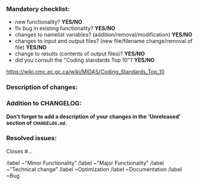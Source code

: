 ### Mandatory checklist:

<!--For each point below, choose 'YES' or 'NO' -->

* new functionality?  **YES/NO**
* fix bug in existing functionality? **YES/NO**
* changes to namelist variables? (addition/removal/modification) **YES/NO**
* changes to input and output files? (new file/filename change/removal of file) **YES/NO**
* change to results (contents of output files)? **YES/NO**
* did you consult the "Coding standards Top 10"? **YES/NO**

https://wiki.cmc.ec.gc.ca/wiki/MIDAS/Coding_Standards_Top_10

### Description of changes:

<!--The text here should describe how the change was implemented.-->
<!--Detail here the changes answered as YES in the previous section-->

### Addition to CHANGELOG:

<!--Some oneliners describing changes for the whole merge-request-->
<!--That information will be added to the 'CHANGELOG.md' file-->
<!--Put any information relevant to the user, especially non-backward compatible changes-->
<!--   * new functionality  -->
<!--   * Namelist variables -->
<!--   * input/output files -->
<!--   * results            -->

<!--if changes are not relevant for CHANGELOG.md, please be clear on why it is not-->
<!--if changes are relevant for CHANGELOG.md, please add yours the 'Unreleased' section.-->

**Don't forget to add a description of your changes in the
  'Unreleased' section of `CHANGELOG.md`.**

### Resolved issues:

<!--Put the list of issues that this merge request resolves-->
Closes #...

<!--(choose one of the following labels)-->
/label ~"Minor Functionality"
/label ~"Major Functionality"
/label ~"Technical change" 
/label ~Optimization
/label ~Documentation
/label ~Bug
